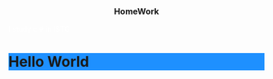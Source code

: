 <h3><p align="center"> HomeWork
   
  </p></h3>
<p style= "color: rgba(255,255,255,.9)";>I study c # in ISTC </p>
<h1 style="background-color:DodgerBlue;">Hello World</h1>
